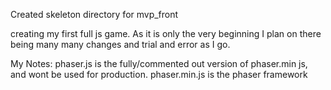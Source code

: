 Created skeleton directory for mvp_front

creating my first full js game. As it is only the very beginning I plan on there being many many changes and trial and error as I go.  

My Notes:
phaser.js is the fully/commented out version of phaser.min js, and wont be used for production.
phaser.min.js is the phaser framework



